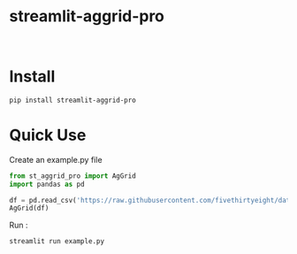 # streamlit-aggrid-pro

<br>

# Install
```
pip install streamlit-aggrid-pro

```

# Quick Use
Create an example.py file
```python
from st_aggrid_pro import AgGrid
import pandas as pd

df = pd.read_csv('https://raw.githubusercontent.com/fivethirtyeight/data/master/airline-safety/airline-safety.csv')
AgGrid(df)
```
Run :
```shell
streamlit run example.py
```
